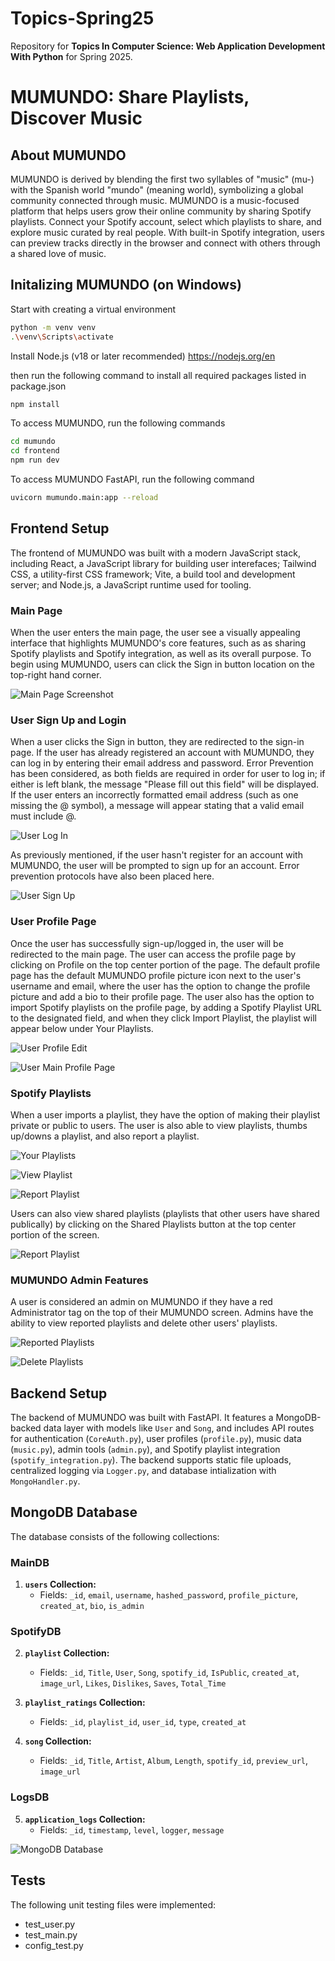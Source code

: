 # Topics-Spring25
Repository for **Topics In Computer Science: Web Application Development With Python** for Spring 2025.

# **MUMUNDO: Share Playlists, Discover Music**

## **About MUMUNDO**
MUMUNDO is derived by blending the first two syllables of "music" (mu-) with the Spanish world "mundo" (meaning world), symbolizing a global community connected through music. MUMUNDO is a music-focused platform that helps users grow their online community by sharing Spotify playlists. Connect your Spotify account, select which playlists to share, and explore music curated by real people. With built-in Spotify integration, users can preview tracks directly in the browser and connect with others through a shared love of music.

## **Initalizing MUMUNDO (on Windows)**
Start with creating a virtual environment

```bash
python -m venv venv
.\venv\Scripts\activate
```

Install Node.js (v18 or later recommended)
https://nodejs.org/en

then run the following command to install all required packages listed in package.json

```bash
npm install
```

To access MUMUNDO, run the following commands
```bash
cd mumundo
cd frontend
npm run dev
```

To access MUMUNDO FastAPI, run the following command
```bash
uvicorn mumundo.main:app --reload
```

## **Frontend Setup**
The frontend of MUMUNDO was built with a modern JavaScript stack, including React, a JavaScript library for building user interefaces; Tailwind CSS, a utility-first CSS framework; Vite, a build tool and development server; and Node.js, a JavaScript runtime used for tooling.

### **Main Page**
When the user enters the main page, the user see a visually appealing interface that highlights  MUMUNDO's core features, such as as sharing Spotify playlists and Spotify integration, as well as its overall purpose. To begin using MUMUNDO, users can click the Sign in button location on the top-right hand corner.

![Main Page Screenshot](https://raw.githubusercontent.com/JP-N/Topics-Spring25-Final-Project/main/mumundo/demoscreenshots/mainpage.PNG)

### **User Sign Up and Login**
When a user clicks the Sign in button, they are redirected to the sign-in page. If the user has already registered an account with MUMUNDO, they can log in by entering their email address and password. Error Prevention has been considered, as both fields are required in order for user to log in; if either is left blank, the message "Please fill out this field" will be displayed. If the user enters an incorrectly formatted email address (such as one missing the @ symbol), a message will appear stating that a valid email must include @.

![User Log In](https://raw.githubusercontent.com/JP-N/Topics-Spring25-Final-Project/main/mumundo/demoscreenshots/signin.PNG)

As previously mentioned, if the user hasn't register for an account with MUMUNDO, the user will be prompted to sign up for an account. Error prevention protocols have also been placed here.

![User Sign Up](https://raw.githubusercontent.com/JP-N/Topics-Spring25-Final-Project/main/mumundo/demoscreenshots/signup.PNG)

### **User Profile Page**
Once the user has successfully sign-up/logged in, the user will be redirected to the main page. The user can access the profile page by clicking on Profile on the top center portion of the page. The default profile page has the default MUMUNDO profile picture icon next to the user's username and email, where the user has the option to change the profile picture and add a bio to their profile page. The user also has the option to import Spotify playlists on the profile page, by adding a Spotify Playlist URL to the designated field, and when they click Import Playlist, the playlist will appear below under Your Playlists.

![User Profile Edit](https://raw.githubusercontent.com/JP-N/Topics-Spring25-Final-Project/main/mumundo/demoscreenshots/editprofile.PNG)

![User Main Profile Page](https://raw.githubusercontent.com/JP-N/Topics-Spring25-Final-Project/main/mumundo/demoscreenshots/profile.PNG)

### **Spotify Playlists**
When a user imports a playlist, they have the option of making their playlist private or public to users. The user is also able to view playlists, thumbs up/downs a playlist, and also report a playlist.

![Your Playlists](https://raw.githubusercontent.com/JP-N/Topics-Spring25-Final-Project/main/mumundo/demoscreenshots/yourplaylists.PNG)

![View Playlist](https://raw.githubusercontent.com/JP-N/Topics-Spring25-Final-Project/main/mumundo/demoscreenshots/viewplaylists.PNG)

![Report Playlist](https://raw.githubusercontent.com/JP-N/Topics-Spring25-Final-Project/main/mumundo/demoscreenshots/reportplaylists.PNG)

Users can also view shared playlists (playlists that other users have shared publically) by clicking on the Shared Playlists button at the top center portion of the screen.

![Report Playlist](https://raw.githubusercontent.com/JP-N/Topics-Spring25-Final-Project/main/mumundo/demoscreenshots/sharedplaylists.PNG)

### **MUMUNDO Admin Features**
A user is considered an admin on MUMUNDO if they have a red Administrator tag on the top of their MUMUNDO screen. Admins have the ability to view reported playlists and delete other users' playlists.

![Reported Playlists](https://raw.githubusercontent.com/JP-N/Topics-Spring25-Final-Project/main/mumundo/demoscreenshots/reportedplaylists.PNG)

![Delete Playlists](https://raw.githubusercontent.com/JP-N/Topics-Spring25-Final-Project/main/mumundo/demoscreenshots/deleteplaylists.PNG)


## **Backend Setup**
The backend of MUMUNDO was built with FastAPI. It features a MongoDB-backed data layer with models like `User` and `Song`, and includes API routes for authentication (`CoreAuth.py`), user profiles (`profile.py`), music data (`music.py`), admin tools (`admin.py`), and Spotify playlist integration (`spotify_integration.py`). The backend supports static file uploads, centralized logging via `Logger.py`, and database intialization with `MongoHandler.py`.

## **MongoDB Database**
The database consists of the following collections:
### MainDB

1. **`users` Collection:**
   - Fields: `_id`, `email`, `username`, `hashed_password`, `profile_picture`, `created_at`, `bio`, `is_admin`

### SpotifyDB

2. **`playlist` Collection:**
   - Fields: `_id`, `Title`, `User`, `Song`, `spotify_id`, `IsPublic`, `created_at`, `image_url`, `Likes`, `Dislikes`, `Saves`, `Total_Time`

3. **`playlist_ratings` Collection:**
   - Fields: `_id`, `playlist_id`, `user_id`, `type`, `created_at`

4. **`song` Collection:**
   - Fields: `_id`, `Title`, `Artist`, `Album`, `Length`, `spotify_id`, `preview_url`, `image_url`

### LogsDB

5. **`application_logs` Collection:**
   - Fields: `_id`, `timestamp`, `level`, `logger`, `message`
  
![MongoDB Database](https://raw.githubusercontent.com/JP-N/Topics-Spring25-Final-Project/main/mumundo/demoscreenshots/mongodb.PNG)

## Tests
The following unit testing files were implemented:
- test_user.py
- test_main.py
- config_test.py
